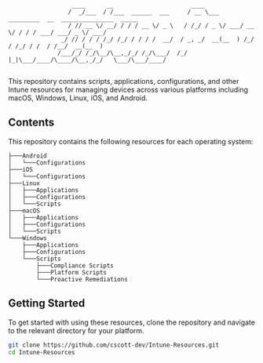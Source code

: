 ```plaintext
                  ____      __                      ____                                           
                 /  _/___  / /___  ______  ___     / __ \___  _________  __  _______________  _____
                 / // __ \/ __/ / / / __ \/ _ \   / /_/ / _ \/ ___/ __ \/ / / / ___/ ___/ _ \/ ___/
               _/ // / / / /_/ /_/ / / / /  __/  / _, _/  __(__  ) /_/ / /_/ / /  / /__/  __(__  ) 
              /___/_/ /_/\__/\__,_/_/ /_/\___/  /_/ |_|\___/____/\____/\__,_/_/   \___/\___/____/  
                                                                                                   
```

This repository contains scripts, applications, configurations, and other Intune resources for managing devices across
various platforms including macOS, Windows, Linux, iOS, and Android.

## Contents

This repository contains the following resources for each operating system:

```plaintext
├───Android
│   └───Configurations
├───iOS
│   └───Configurations
├───Linux
│   ├───Applications
│   ├───Configurations
│   └───Scripts
├───macOS
│   ├───Applications
│   ├───Configurations
│   └───Scripts
└───Windows
    ├───Applications
    ├───Configurations
    └───Scripts
        ├───Compliance Scripts
        ├───Platform Scripts
        └───Proactive Remediations
```

## Getting Started

To get started with using these resources, clone the repository and navigate to the relevant directory for your
platform.

```sh
git clone https://github.com/cscott-dev/Intune-Resources.git
cd Intune-Resources
```